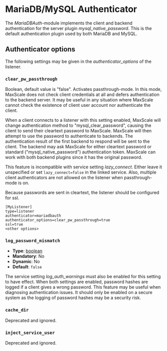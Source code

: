 # MariaDB/MySQL Authenticator

The *MariaDBAuth*-module implements the client and backend authentication for the
server plugin *mysql_native_password*. This is the default authentication
plugin used by both MariaDB and MySQL.

## Authenticator options

The following settings may be given in the *authenticator_options* of the
listener.

### `clear_pw_passthrough`

Boolean, default value is "false". Activates passthrough-mode. In this mode,
MaxScale does not check client credentials at all and defers authentication to
the backend server. It may be useful in any situation where MaxScale
cannot check the existence of client user account nor authenticate the client.

When a client connects to a listener with this setting enabled, MaxScale will
change authentication method to "mysql_clear_password", causing the client to
send their cleartext password to MaxScale. MaxScale will then attempt to use
the password to authenticate to backends. The authentication result of the
first backend to respond will be sent to the client. The backend may ask
MaxScale for either cleartext password or standard ("mysql_native_password")
authentication token. MaxScale can work with both backend plugins since it has
the original password.

This feature is incompatible with service setting *lazy_connect*. Either leave
it unspecified or set `lazy_connect=false` in the linked service. Also,
multiple client authenticators are not allowed on the listener when
passthrough-mode is on.

Because passwords are sent in cleartext, the listener should be configured for
ssl.
```
[MyListener]
type=listener
authenticator=mariadbauth
authenticator_options=clear_pw_passthrough=true
ssl=true
<other options>
```

### `log_password_mismatch`

- **Type**: [boolean](../Getting-Started/Configuration-Guide.md#booleans)
- **Mandatory**: No
- **Dynamic**: No
- **Default**: `false`

The service setting *log_auth_warnings* must
also be enabled for this setting to have effect. When both settings are enabled,
password hashes are logged if a client gives a wrong password. This feature may
be useful when diagnosing authentication issues. It should only be enabled on a
secure system as the logging of password hashes may be a security risk.

### `cache_dir`

Deprecated and ignored.

### `inject_service_user`

Deprecated and ignored.
